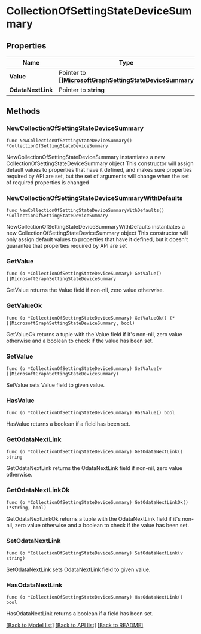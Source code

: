 # CollectionOfSettingStateDeviceSummary

## Properties

Name | Type | Description | Notes
------------ | ------------- | ------------- | -------------
**Value** | Pointer to [**[]MicrosoftGraphSettingStateDeviceSummary**](MicrosoftGraphSettingStateDeviceSummary.md) |  | [optional] 
**OdataNextLink** | Pointer to **string** |  | [optional] 

## Methods

### NewCollectionOfSettingStateDeviceSummary

`func NewCollectionOfSettingStateDeviceSummary() *CollectionOfSettingStateDeviceSummary`

NewCollectionOfSettingStateDeviceSummary instantiates a new CollectionOfSettingStateDeviceSummary object
This constructor will assign default values to properties that have it defined,
and makes sure properties required by API are set, but the set of arguments
will change when the set of required properties is changed

### NewCollectionOfSettingStateDeviceSummaryWithDefaults

`func NewCollectionOfSettingStateDeviceSummaryWithDefaults() *CollectionOfSettingStateDeviceSummary`

NewCollectionOfSettingStateDeviceSummaryWithDefaults instantiates a new CollectionOfSettingStateDeviceSummary object
This constructor will only assign default values to properties that have it defined,
but it doesn't guarantee that properties required by API are set

### GetValue

`func (o *CollectionOfSettingStateDeviceSummary) GetValue() []MicrosoftGraphSettingStateDeviceSummary`

GetValue returns the Value field if non-nil, zero value otherwise.

### GetValueOk

`func (o *CollectionOfSettingStateDeviceSummary) GetValueOk() (*[]MicrosoftGraphSettingStateDeviceSummary, bool)`

GetValueOk returns a tuple with the Value field if it's non-nil, zero value otherwise
and a boolean to check if the value has been set.

### SetValue

`func (o *CollectionOfSettingStateDeviceSummary) SetValue(v []MicrosoftGraphSettingStateDeviceSummary)`

SetValue sets Value field to given value.

### HasValue

`func (o *CollectionOfSettingStateDeviceSummary) HasValue() bool`

HasValue returns a boolean if a field has been set.

### GetOdataNextLink

`func (o *CollectionOfSettingStateDeviceSummary) GetOdataNextLink() string`

GetOdataNextLink returns the OdataNextLink field if non-nil, zero value otherwise.

### GetOdataNextLinkOk

`func (o *CollectionOfSettingStateDeviceSummary) GetOdataNextLinkOk() (*string, bool)`

GetOdataNextLinkOk returns a tuple with the OdataNextLink field if it's non-nil, zero value otherwise
and a boolean to check if the value has been set.

### SetOdataNextLink

`func (o *CollectionOfSettingStateDeviceSummary) SetOdataNextLink(v string)`

SetOdataNextLink sets OdataNextLink field to given value.

### HasOdataNextLink

`func (o *CollectionOfSettingStateDeviceSummary) HasOdataNextLink() bool`

HasOdataNextLink returns a boolean if a field has been set.


[[Back to Model list]](../README.md#documentation-for-models) [[Back to API list]](../README.md#documentation-for-api-endpoints) [[Back to README]](../README.md)


